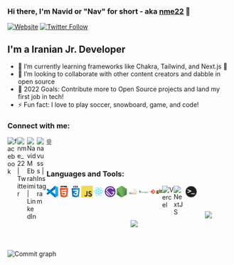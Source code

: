 ### Hi there, I'm Navid or "Nav" for short - aka [nme22][website] 👋

[![Website](https://img.shields.io/website?label=navfolio.vercel&style=for-the-badge&url=https%3A%2F%2Fnavfolio.vercel.app)](https://navfolio.vercel.app/)
[![Twitter Follow](https://img.shields.io/twitter/follow/nme22?color=1DA1F2&logo=twitter&style=for-the-badge)](https://twitter.com/nme_22)

## I'm a Iranian Jr. Developer

- 🌱 I’m currently learning frameworks like Chakra, Tailwind, and Next.js 🤣
- 👯 I’m looking to collaborate with other content creators and dabble in open source
- 🥅 2022 Goals: Contribute more to Open Source projects and land my first job in tech!
- ⚡ Fun fact: I love to play soccer, snowboard, game, and code!

### Connect with me:

[:globe_with_meridians:][website]
[<img align="left" alt="facebook" width="22px" src="https://raw.githubusercontent.com/jmnote/z-icons/master/svg/facebook.svg" />][facebook]
[<img align="left" alt="nme_22 | Twitter" width="22px" src="https://raw.githubusercontent.com/jmnote/z-icons/master/svg/twitter.svg" />][twitter]
[<img align="left" alt="Navid M Ebrahimi | LinkedIn" width="22px" src="https://edent.github.io/SuperTinyIcons/images/svg/linkedin.svg" />][linkedin]
[<img align="left" alt="navusss | Instagram" width="22px" src="https://edent.github.io/SuperTinyIcons/images/svg/instagram.svg" />][instagram]

<br />

### Languages and Tools:

<img align="left" alt="Visual Studio Code" width="26px" src="https://raw.githubusercontent.com/github/explore/80688e429a7d4ef2fca1e82350fe8e3517d3494d/topics/visual-studio-code/visual-studio-code.png" />
<img align="left" alt="HTML5" width="26px" src="https://raw.githubusercontent.com/github/explore/80688e429a7d4ef2fca1e82350fe8e3517d3494d/topics/html/html.png" />
<img align="left" alt="CSS3" width="26px" src="https://raw.githubusercontent.com/github/explore/80688e429a7d4ef2fca1e82350fe8e3517d3494d/topics/css/css.png" />
<img align="left" alt="JavaScript" width="26px" src="https://raw.githubusercontent.com/github/explore/80688e429a7d4ef2fca1e82350fe8e3517d3494d/topics/javascript/javascript.png" />
<img align="left" alt="React" width="26px" src="https://raw.githubusercontent.com/github/explore/80688e429a7d4ef2fca1e82350fe8e3517d3494d/topics/react/react.png" />
<img align="left" alt="Gatsby" width="26px" src="https://raw.githubusercontent.com/github/explore/e94815998e4e0713912fed477a1f346ec04c3da2/topics/gatsby/gatsby.png" />
<img align="left" alt="Node.js" width="26px" src="https://raw.githubusercontent.com/github/explore/80688e429a7d4ef2fca1e82350fe8e3517d3494d/topics/nodejs/nodejs.png" />
<img align="left" alt="MySQL" width="26px" src="https://raw.githubusercontent.com/github/explore/80688e429a7d4ef2fca1e82350fe8e3517d3494d/topics/mysql/mysql.png" />
<img align="left" alt="MongoDB" width="26px" src="https://raw.githubusercontent.com/github/explore/80688e429a7d4ef2fca1e82350fe8e3517d3494d/topics/mongodb/mongodb.png" />
<img align="left" alt="Git" width="26px" src="https://raw.githubusercontent.com/github/explore/80688e429a7d4ef2fca1e82350fe8e3517d3494d/topics/git/git.png" />
<img align="left" alt="Vercel" width="26px" src="https://api.iconify.design/akar-icons/vercel-fill.svg?color=white"/>

<img align="left" alt="NextJS" width="26px" src="https://api.iconify.design/akar-icons/nextjs-fill.svg?color=white"  /> 
<img align="left" alt="Terminal" width="26px" src="https://raw.githubusercontent.com/github/explore/80688e429a7d4ef2fca1e82350fe8e3517d3494d/topics/terminal/terminal.png" />

<br />
<br />

<h3  align="center">
<img src="https://github-readme-stats.vercel.app/api?username=nme22&count_private=true&show_icons=true&hide=prs&include_all_commits=true&theme=dracula" />
 <br/>
<img src="https://github-readme-stats.vercel.app/api/top-langs/?username=nme22&layout=compact"]/>


 </h3>




<br />

![Commit graph](https://activity-graph.herokuapp.com/graph?username=nme22&bg_color=1F222E&color=ffaaaa&line=F85D7F&point=FFFFFF)


<!--
**nme22/nme22** is a ✨ _special_ ✨ repository because its `README.md` (this file) appears on your GitHub profile. -->

[website]: https://navfolio.vercel.app/
[twitter]: https://twitter.com/nme_22
[instagram]: https://instagram.com/navusss
[linkedin]: https://www.linkedin.com/in/navid-ebrahimi-70b983204/
[facebook]: https://www.facebook.com/navid.ebrahimi.10/
